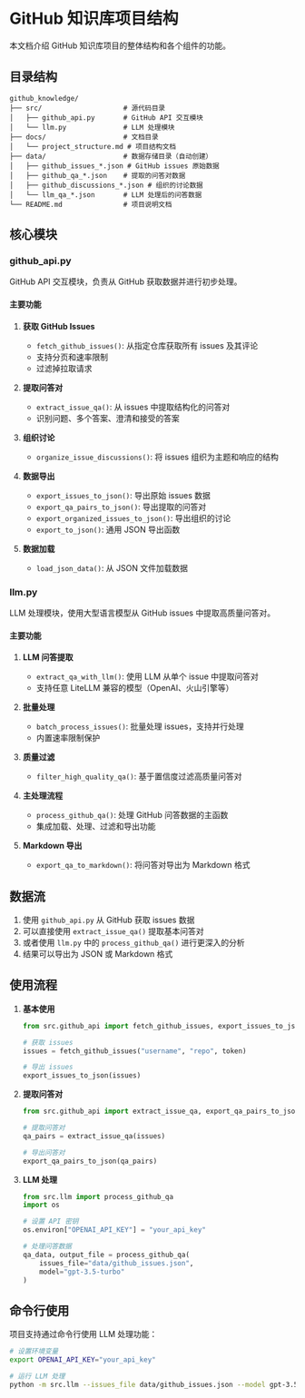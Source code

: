 # GitHub 知识库项目结构

本文档介绍 GitHub 知识库项目的整体结构和各个组件的功能。

## 目录结构

```
github_knowledge/
├── src/                    # 源代码目录
│   ├── github_api.py       # GitHub API 交互模块
│   └── llm.py              # LLM 处理模块
├── docs/                   # 文档目录
│   └── project_structure.md # 项目结构文档
├── data/                   # 数据存储目录（自动创建）
│   ├── github_issues_*.json # GitHub issues 原始数据
│   ├── github_qa_*.json    # 提取的问答对数据
│   ├── github_discussions_*.json # 组织的讨论数据
│   └── llm_qa_*.json       # LLM 处理后的问答数据
└── README.md               # 项目说明文档
```

## 核心模块

### github_api.py

GitHub API 交互模块，负责从 GitHub 获取数据并进行初步处理。

#### 主要功能

1. **获取 GitHub Issues**
   - `fetch_github_issues()`: 从指定仓库获取所有 issues 及其评论
   - 支持分页和速率限制
   - 过滤掉拉取请求

2. **提取问答对**
   - `extract_issue_qa()`: 从 issues 中提取结构化的问答对
   - 识别问题、多个答案、澄清和接受的答案

3. **组织讨论**
   - `organize_issue_discussions()`: 将 issues 组织为主题和响应的结构

4. **数据导出**
   - `export_issues_to_json()`: 导出原始 issues 数据
   - `export_qa_pairs_to_json()`: 导出提取的问答对
   - `export_organized_issues_to_json()`: 导出组织的讨论
   - `export_to_json()`: 通用 JSON 导出函数

5. **数据加载**
   - `load_json_data()`: 从 JSON 文件加载数据

### llm.py

LLM 处理模块，使用大型语言模型从 GitHub issues 中提取高质量问答对。

#### 主要功能

1. **LLM 问答提取**
   - `extract_qa_with_llm()`: 使用 LLM 从单个 issue 中提取问答对
   - 支持任意 LiteLLM 兼容的模型（OpenAI、火山引擎等）

2. **批量处理**
   - `batch_process_issues()`: 批量处理 issues，支持并行处理
   - 内置速率限制保护

3. **质量过滤**
   - `filter_high_quality_qa()`: 基于置信度过滤高质量问答对

4. **主处理流程**
   - `process_github_qa()`: 处理 GitHub 问答数据的主函数
   - 集成加载、处理、过滤和导出功能

5. **Markdown 导出**
   - `export_qa_to_markdown()`: 将问答对导出为 Markdown 格式

## 数据流

1. 使用 `github_api.py` 从 GitHub 获取 issues 数据
2. 可以直接使用 `extract_issue_qa()` 提取基本问答对
3. 或者使用 `llm.py` 中的 `process_github_qa()` 进行更深入的分析
4. 结果可以导出为 JSON 或 Markdown 格式

## 使用流程

1. **基本使用**
   ```python
   from src.github_api import fetch_github_issues, export_issues_to_json
   
   # 获取 issues
   issues = fetch_github_issues("username", "repo", token)
   
   # 导出 issues
   export_issues_to_json(issues)
   ```

2. **提取问答对**
   ```python
   from src.github_api import extract_issue_qa, export_qa_pairs_to_json
   
   # 提取问答对
   qa_pairs = extract_issue_qa(issues)
   
   # 导出问答对
   export_qa_pairs_to_json(qa_pairs)
   ```

3. **LLM 处理**
   ```python
   from src.llm import process_github_qa
   import os
   
   # 设置 API 密钥
   os.environ["OPENAI_API_KEY"] = "your_api_key"
   
   # 处理问答数据
   qa_data, output_file = process_github_qa(
       issues_file="data/github_issues.json",
       model="gpt-3.5-turbo"
   )
   ```

## 命令行使用

项目支持通过命令行使用 LLM 处理功能：

```bash
# 设置环境变量
export OPENAI_API_KEY="your_api_key"

# 运行 LLM 处理
python -m src.llm --issues_file data/github_issues.json --model gpt-3.5-turbo
``` 